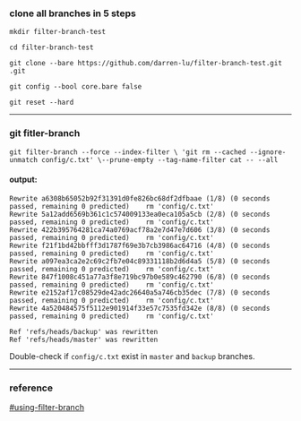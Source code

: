 ### clone all branches in 5 steps

`mkdir filter-branch-test`

`cd filter-branch-test`

`git clone --bare https://github.com/darren-lu/filter-branch-test.git .git`

`git config --bool core.bare false`

`git reset --hard`

---

### git fitler-branch

`git filter-branch --force --index-filter \ 'git rm --cached --ignore-unmatch
config/c.txt' \--prune-empty --tag-name-filter cat -- --all`

#### output:

```
Rewrite a6308b65052b92f31391d0fe826bc68df2dfbaae (1/8) (0 seconds passed, remaining 0 predicted)    rm 'config/c.txt'
Rewrite 5a12add6569b361c1c574009133ea0eca105a5cb (2/8) (0 seconds passed, remaining 0 predicted)    rm 'config/c.txt'
Rewrite 422b395764281ca74a0769acf78a2e7d47e7d606 (3/8) (0 seconds passed, remaining 0 predicted)    rm 'config/c.txt'
Rewrite f21f1bd42bbfff3d1787f69e3b7cb3986ac64716 (4/8) (0 seconds passed, remaining 0 predicted)    rm 'config/c.txt'
Rewrite a097ea3ca2e2c69c2fb7e04c89331118b2d6d4a5 (5/8) (0 seconds passed, remaining 0 predicted)    rm 'config/c.txt'
Rewrite 847f1008c451a77a3f8e719bc97b0e589c462790 (6/8) (0 seconds passed, remaining 0 predicted)    rm 'config/c.txt'
Rewrite e2152af17c08529de42adc26640a5a746cb35dec (7/8) (0 seconds passed, remaining 0 predicted)    rm 'config/c.txt'
Rewrite 4a520484575f5112e901914f33e57c7535fd342e (8/8) (0 seconds passed, remaining 0 predicted)    rm 'config/c.txt'

Ref 'refs/heads/backup' was rewritten
Ref 'refs/heads/master' was rewritten
```

Double-check if `config/c.txt` exist in `master` and `backup` branches.

---

### reference

[#using-filter-branch](https://help.github.com/articles/removing-sensitive-data-from-a-repository/#using-filter-branch)

